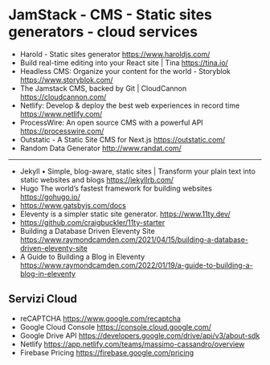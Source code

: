 # JamStack - CMS - Static sites generators - cloud services

* Harold - Static sites generator <https://www.haroldjs.com/>
* Build real-time editing into your React site | Tina <https://tina.io/>
* Headless CMS: Organize your content for the world - Storyblok <https://www.storyblok.com/>
* The Jamstack CMS, backed by Git | CloudCannon <https://cloudcannon.com/>
* Netlify: Develop & deploy the best web experiences in record time <https://www.netlify.com/>
* ProcessWire: An open source CMS with a powerful API <https://processwire.com/>
* Outstatic - A Static Site CMS for Next.js <https://outstatic.com/>
* Random Data Generator <http://www.randat.com/>


---



* Jekyll • Simple, blog-aware, static sites | Transform your plain text into static websites and blogs <https://jekyllrb.com/>
* Hugo The world’s fastest framework for building websites <https://gohugo.io/>
* https://www.gatsbyjs.com/docs
* Eleventy is a simpler static site generator. <https://www.11ty.dev/>
* https://github.com/craigbuckler/11ty-starter
* Building a Database Driven Eleventy Site <https://www.raymondcamden.com/2021/04/15/building-a-database-driven-eleventy-site>
* A Guide to Building a Blog in Eleventy <https://www.raymondcamden.com/2022/01/19/a-guide-to-building-a-blog-in-eleventy>



## Servizi Cloud
* reCAPTCHA <https://www.google.com/recaptcha>
* Google Cloud Console <https://console.cloud.google.com/>
* Google Drive API <https://developers.google.com/drive/api/v3/about-sdk>
* Netlify <https://app.netlify.com/teams/massimo-cassandro/overview>
* Firebase Pricing <https://firebase.google.com/pricing>
  